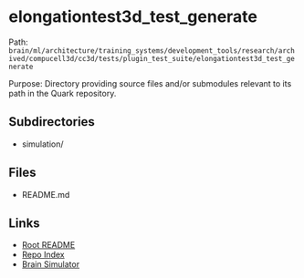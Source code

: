 # elongationtest3d_test_generate

Path: `brain/ml/architecture/training_systems/development_tools/research/archived/compucell3d/cc3d/tests/plugin_test_suite/elongationtest3d_test_generate`

Purpose: Directory providing source files and/or submodules relevant to its path in the Quark repository.

## Subdirectories
- simulation/

## Files
- README.md

## Links
- [Root README](../../../../../../../../../../../README.md)
- [Repo Index](../../../../../../../../../../../repo_index.json)
- [Brain Simulator](../../../../../../../../../../../brain/architecture/brain_simulator.py)
